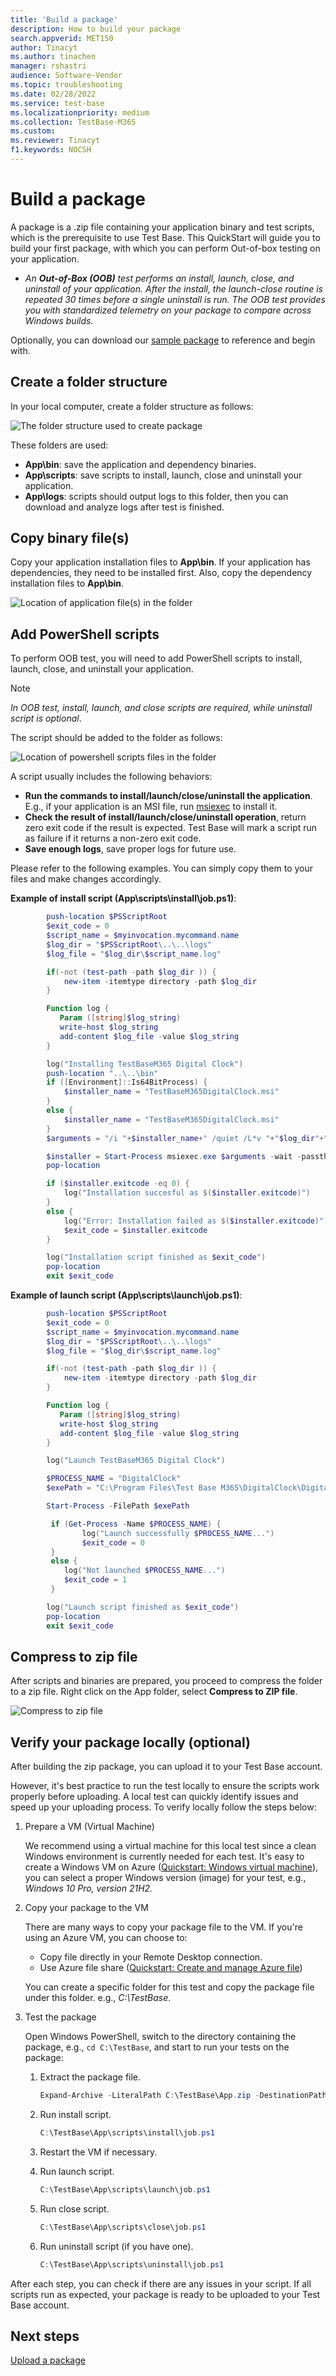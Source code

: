 ```yaml
---
title: 'Build a package'
description: How to build your package
search.appverid: MET150
author: Tinacyt
ms.author: tinachen
manager: rshastri
audience: Software-Vendor
ms.topic: troubleshooting
ms.date: 02/28/2022
ms.service: test-base
ms.localizationpriority: medium
ms.collection: TestBase-M365
ms.custom:
ms.reviewer: Tinacyt
f1.keywords: NOCSH
---
```


# Build a package

A package is a .zip file containing your application binary and test scripts, which is the prerequisite to use Test Base. This QuickStart will guide you to build your first package, with which you can perform Out-of-box testing on your application.

- *An **Out-of-Box (OOB)** test performs an install, launch, close, and uninstall of your application. After the install, the launch-close routine is repeated 30 times before a single uninstall is run. The OOB test provides you with standardized telemetry on your package to compare across Windows builds.*

Optionally, you can download our [sample package](https://aka.ms/testbase-sample-package) to reference and begin with.

## Create a folder structure

In your local computer, create a folder structure as follows:

![The folder structure used to create package](Media/buildpackage1.png)

These folders are used:

- **App\bin**: save the application and dependency binaries.
- **App\scripts**: save scripts to install, launch, close and uninstall your application.
- **App\logs**: scripts should output logs to this folder, then you can download and analyze logs after test is finished.

## Copy binary file(s)

Copy your application installation files to **App\bin**. If your application has dependencies, they need to be installed first. Also, copy the dependency installation files to **App\bin**.

![Location of application file(s) in the folder](Media/buildpackage2.png)

## Add PowerShell scripts

To perform OOB test, you will need to add PowerShell scripts to install, launch, close, and uninstall your application.

> [!NOTE]
> *In OOB test, install, launch, and close scripts are required, while uninstall script is optional*.

The script should be added to the folder as follows:

![Location of powershell scripts files in the folder](Media/buildpackage3.png)

A script usually includes the following behaviors:

- **Run the commands to install/launch/close/uninstall the application**. E.g., if your application is an MSI file, run [msiexec](/windows-server/administration/windows-commands/msiexec) to install it.
- **Check the result of install/launch/close/uninstall operation**, return zero exit code if the result is expected. Test Base will mark a script run as failure if it returns a non-zero exit code.
- **Save enough logs**, save proper logs for future use.

Please refer to the following examples. You can simply copy them to your files and make changes accordingly.

**Example of install script (App\scripts\install\job.ps1)**:

```powershell
        push-location $PSScriptRoot
        $exit_code = 0
        $script_name = $myinvocation.mycommand.name
        $log_dir = "$PSScriptRoot\..\..\logs"
        $log_file = "$log_dir\$script_name.log"

        if(-not (test-path -path $log_dir )) {
            new-item -itemtype directory -path $log_dir
        }

        Function log {
           Param ([string]$log_string)
           write-host $log_string
           add-content $log_file -value $log_string
        }

        log("Installing TestBaseM365 Digital Clock")
        push-location "..\..\bin"
        if ([Environment]::Is64BitProcess) {
            $installer_name = "TestBaseM365DigitalClock.msi"
        }
        else {
            $installer_name = "TestBaseM365DigitalClock.msi"
        }
        $arguments = "/i "+$installer_name+" /quiet /L*v "+"$log_dir"+"\atp-client-installation.log"

        $installer = Start-Process msiexec.exe $arguments -wait -passthru
        pop-location

        if ($installer.exitcode -eq 0) {
            log("Installation succesful as $($installer.exitcode)")
        }
        else {
            log("Error: Installation failed as $($installer.exitcode)")
            $exit_code = $installer.exitcode
        }

        log("Installation script finished as $exit_code")
        pop-location
        exit $exit_code
```

**Example of launch script (App\scripts\launch\job.ps1)**:

```powershell
        push-location $PSScriptRoot
        $exit_code = 0
        $script_name = $myinvocation.mycommand.name
        $log_dir = "$PSScriptRoot\..\..\logs"
        $log_file = "$log_dir\$script_name.log"

        if(-not (test-path -path $log_dir )) {
            new-item -itemtype directory -path $log_dir
        }

        Function log {
           Param ([string]$log_string)
           write-host $log_string
           add-content $log_file -value $log_string
        }

        log("Launch TestBaseM365 Digital Clock")

        $PROCESS_NAME = "DigitalClock"
        $exePath = "C:\Program Files\Test Base M365\DigitalClock\DigitalClock.exe"

        Start-Process -FilePath $exePath

         if (Get-Process -Name $PROCESS_NAME) {
                log("Launch successfully $PROCESS_NAME...")
                $exit_code = 0
         }
         else {
            log("Not launched $PROCESS_NAME...")
            $exit_code = 1
         }

        log("Launch script finished as $exit_code")
        pop-location
        exit $exit_code
```

## Compress to zip file

After scripts and binaries are prepared, you proceed to compress the folder to a zip file. Right click on the App folder, select **Compress to ZIP file**.

![Compress to zip file](Media/buildpackage4.png)

## Verify your package locally (optional)

After building the zip package, you can upload it to your Test Base account.

However, it's best practice to run the test locally to ensure the scripts work properly before uploading. A local test can quickly identify issues and speed up your uploading process. To verify locally follow the steps below:

1. Prepare a VM (Virtual Machine)

   We recommend using a virtual machine for this local test since a clean Windows environment is currently needed for each test. It's easy to create a Windows VM on Azure ([Quickstart: Windows virtual machine](/azure/virtual-machines/windows/quick-create-portal)), you can select a proper Windows version (image) for your test, e.g., *Windows 10 Pro, version 21H2.*<br>

2. Copy your package to the VM

   There are many ways to copy your package file to the VM. If you're using an Azure VM, you can choose to:

     - Copy file directly in your Remote Desktop connection.
     - Use Azure file share ([Quickstart: Create and manage Azure file](/azure/storage/files/storage-files-quick-create-use-windows))

   You can create a specific folder for this test and copy the package file under this folder. e.g., *C:\TestBase*.

3. Test the package

   Open Windows PowerShell, switch to the directory containing the package, e.g., `cd C:\TestBase`, and start to run your tests on the package:

   1. Extract the package file.

      ```powershell
      Expand-Archive -LiteralPath C:\TestBase\App.zip -DestinationPath C:\TestBase
      ```

   2. Run install script.

      ```powershell
      C:\TestBase\App\scripts\install\job.ps1
      ```

   3. Restart the VM if necessary.

   4. Run launch script.

      ```powershell
      C:\TestBase\App\scripts\launch\job.ps1
      ```

   5. Run close script.

      ```powershell
      C:\TestBase\App\scripts\close\job.ps1
      ```

   6. Run uninstall script (if you have one).

      ```powershell
      C:\TestBase\App\scripts\uninstall\job.ps1
      ```

After each step, you can check if there are any issues in your script. If all scripts run as expected, your package is ready to be uploaded to your Test Base account.

## Next steps

[Upload a package](uploadApplication.md)
